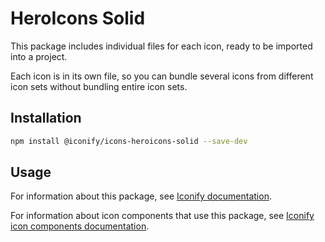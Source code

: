 # HeroIcons Solid

This package includes individual files for each icon, ready to be imported into a project.

Each icon is in its own file, so you can bundle several icons from different icon sets without bundling entire icon sets.

## Installation

```bash
npm install @iconify/icons-heroicons-solid --save-dev
```

## Usage

For information about this package, see [Iconify documentation](https://docs.iconify.design/icons/icons.html).

For information about icon components that use this package, see [Iconify icon components documentation](https://docs.iconify.design/icon-components/).

